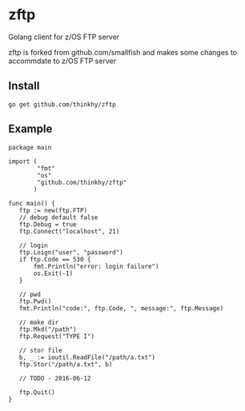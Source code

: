 # zftp
Golang client for z/OS FTP server

zftp is forked from github.com/smallfish and makes some changes to accommdate to z/OS FTP
server

Install
-----------

```shell
go get github.com/thinkhy/zftp
```

Example
-----------

```golang
package main

import (
        "fmt"
        "os"
        "github.com/thinkhy/zftp"
       )

func main() {
   ftp := new(ftp.FTP)
   // debug default false
   ftp.Debug = true
   ftp.Connect("localhost", 21)

   // login
   ftp.Loign("user", "password")
   if ftp.Code == 530 {
       fmt.Println("error: login failure")
       os.Exit(-1)
   }

   // pwd
   ftp.Pwd()
   fmt.Println("code:", ftp.Code, ", message:", ftp.Message)

   // make dir
   ftp.Mkd("/path")
   ftp.Request("TYPE I")

   // stor file
   b, _ := ioutil.ReadFile("/path/a.txt")
   ftp.Stor("/path/a.txt", b)

   // TODO - 2016-06-12

   ftp.Quit()
}


```
